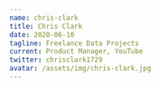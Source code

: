 ```yaml
---
name: chris-clark
title: Chris Clark
date: 2020-06-10
tagline: Freelance Data Projects
current: Product Manager, YouTube
twitter: chrisclark1729
avatar: /assets/img/chris-clark.jpg
---
```

